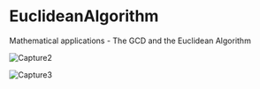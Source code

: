 # EuclideanAlgorithm
Mathematical applications - The GCD and the Euclidean Algorithm

![Capture2](https://user-images.githubusercontent.com/105850016/207569165-cc31fdf3-998c-4697-8ec7-84b9fc05b041.PNG)

![Capture3](https://user-images.githubusercontent.com/105850016/207569171-4b97421f-421b-4da0-84a6-d4abaae15a25.PNG)
